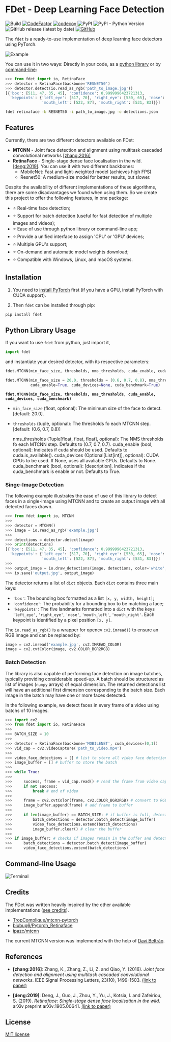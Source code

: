 # FDet - Deep Learning Face Detection

![Build](https://github.com/acnazarejr/fdet/workflows/Build/badge.svg)
[![CodeFactor](https://www.codefactor.io/repository/github/acnazarejr/fdet/badge)](https://www.codefactor.io/repository/github/acnazarejr/fdet)
[![codecov](https://codecov.io/gh/acnazarejr/fdet/branch/master/graph/badge.svg)](https://codecov.io/gh/acnazarejr/fdet)
![PyPI](https://img.shields.io/pypi/v/fdet)
![PyPI - Python Version](https://img.shields.io/pypi/pyversions/fdet)
![GitHub release (latest by date)](https://img.shields.io/github/v/release/acnazarejr/fdet)
[![GitHub](https://img.shields.io/github/license/acnazarejr/fdet)](https://github.com/acnazarejr/fdet/blob/master/LICENSE)

The `fdet` is a ready-to-use implementation of deep learning face detectors using PyTorch.

![Example](https://github.com/acnazarejr/fdet/raw/master/assets/example.jpg)

You can use it in two ways: Directly in your code, as a [python library](#python-library-usage) or by [command-line](#command-line-usage):

```python
>>> from fdet import io, RetinaFace
>>> detector = RetinaFace(backbone='RESNET50')
>>> detector.detect(io.read_as_rgb('path_to_image.jpg'))
[{'box': [511, 47, 35, 45], 'confidence': 0.9999996423721313,
  'keypoints': {'left_eye': [517, 70], 'right_eye': [530, 65], 'nose': [520, 77],
                'mouth_left': [522, 87], 'mouth_right': [531, 83]}}]
```

```bash
fdet retinaface -b RESNET50 -i path_to_image.jpg -o detections.json
```

## **Features**

Currently, there are two different detectors available on FDet:

- **MTCNN** - Joint face detection and alignment using multitask cascaded convolutional networks [[zhang:2016]](#references)
- **RetinaFace** - Single-stage dense face localisation in the wild. [[deng:2019]](#references). You can use it with two different backbones:
  - MobileNet: Fast and light-weighted model (achieves high FPS)
  - Resnet50: A medium-size model for better results, but slower.

Despite the availability of different implementations of these algorithms, there are some disadvantages we found when using them. So we create this project to offer the following features, in one package:

- :star: Real-time face detection;
- :star: Support for batch detection (useful for fast detection of multiple images and videos);
- :star: Ease of use through python library or command-line app;
- :star: Provide a unified interface to assign 'CPU' or 'GPU' devices;
- :star: Multiple GPU's support;
- :star: On-demand and automatic model weights download;
- :star: Compatible with Windows, Linux, and macOS systems.

## **Installation**

1. You need to [install PyTorch](https://pytorch.org/get-started/locally/) first (if you have a GPU, install PyTorch with CUDA support).

2. Then `fdet` can be installed through pip:

```bash
pip install fdet
```

## **Python Library Usage**

If you want to use `fdet` from python, just import it,

```python
import fdet
```

and instantiate your desired detector, with its respective parameters:

```python
fdet.MTCNN(min_face_size, thresholds, nms_thresholds, cuda_enable, cuda_devices, cuda_benchmark)
```

```python
fdet.MTCNN(min_face_size = 20.0, thresholds = (0.6, 0.7, 0.8), nms_thresholds=(0.7, 0.7, 0.7),
           cuda_enable=True, cuda_devices=None, cuda_benchmark=True)
```

**`fdet.MTCNN(min_face_size, thresholds, nms_thresholds, cuda_enable, cuda_devices, cuda_benchmark)`**

- `min_face_size` (float, optional): The minimum size of the face to detect. [default: 20.0].
- `thresholds` (tuple, optional): The thresholds fo each MTCNN step. [default: (0.6, 0.7, 0.8)]

    nms_thresholds (Tuple[float, float, float], optional): The NMS thresholds fo each MTCNN
        step. Defaults to (0.7, 0.7, 0.7).
    cuda_enable (bool, optional): Indicates if cuda should be used. Defaults to
        cuda.is_available().
    cuda_devices (Optional[List[int]], optional): CUDA GPUs to be used. If None, uses all
        avaliable GPUs. Defaults to None.
    cuda_benchmark (bool, optional): [description]. Indicates if the cuda_benchmark is
        enable or not. Defaults to True.





### **Singe-Image Detection**

The following example illustrates the ease of use of this library to detect faces in a single-image using MTCNN and to create an output image with all detected faces drawn.

```python
>>> from fdet import io, MTCNN
>>>
>>> detector = MTCNN()
>>> image = io.read_as_rgb('example.jpg')
>>>
>>> detections = detector.detect(image)
>>> print(detections)
[{'box': [511, 47, 35, 45], 'confidence': 0.9999996423721313,
  'keypoints': {'left_eye': [517, 70], 'right_eye': [530, 65], 'nose': [520, 77],
                'mouth_left': [522, 87], 'mouth_right': [531, 83]}}]
>>>
>>> output_image = io.draw_detections(image, detections, color='white', thickness=5)
>>> io.save('output.jpg', output_image)
```

The detector returns a list of `dict` objects. Each `dict` contains three main keys:

- `'box'`: The bounding box formatted as a list `[x, y, width, height]`;
- `'confidence'`: The probability for a bounding box to be matching a face;
- `'keypoints'`:
The five landmarks formatted into a `dict` with the keys `'left_eye'`, `'right_eye'`, `'nose'`, `'mouth_left'`, `'mouth_right'`. Each keypoint is identified by a pixel position `[x, y]`.

The `io.read_as_rgb()` is a wrapper for opencv `cv2.imread()` to ensure an RGB image and can be replaced by:

```python
image = cv2.imread('example.jpg', cv2.IMREAD_COLOR)
image = cv2.cvtColor(image, cv2.COLOR_BGR2RGB)
```

### **Batch Detection**

The library is also capable of performing face detection on image batches, typically providing considerable speed-up. A batch should be structured as list of images (`numpy` arrays)  of equal dimension. The returned detections list will have an additional first dimension corresponding to the batch size. Each image in the batch may have one or more faces detected.

In the following example, we detect faces in every frame of a video using batchs of 10 images.

```python
>>> import cv2
>>> from fdet import io, RetinaFace
>>>
>>> BATCH_SIZE = 10
>>>
>>> detector = RetinaFace(backbone='MOBILENET', cuda_devices=[0,1])
>>> vid_cap = cv2.VideoCapture('path_to_video.mp4')
>>>
>>> video_face_detections = [] # list to store all video face detections
>>> image_buffer = [] # buffer to store the batch
>>>
>>> while True:
>>>
>>>     success, frame = vid_cap.read() # read the frame from video capture
>>>     if not success:
>>>         break # end of video
>>>
>>>     frame = cv2.cvtColor(frame, cv2.COLOR_BGR2RGB) # convert to RGB
>>>     image_buffer.append(frame) # add frame to buffer
>>>
>>>     if len(image_buffer) == BATCH_SIZE: # if buffer is full, detect the batch
>>>         batch_detections = detector.batch_detect(image_buffer)
>>>         video_face_detections.extend(batch_detections)
>>>         image_buffer.clear() # clear the buffer
>>>
>>> if image_buffer: # checks if images remain in the buffer and detect it
>>>     batch_detections = detector.batch_detect(image_buffer)
>>>     video_face_detections.extend(batch_detections)
```

## **Command-line Usage**

![Terminal](https://github.com/acnazarejr/fdet/raw/master/assets/terminal.gif)

## Credits

The FDet was written heavily inspired by the other available implementations ([see credits](#credits)).

- [TropComplique/mtcnn-pytorch](https://github.com/TropComplique/mtcnn-pytorch/)
- [biubug6/Pytorch_Retinaface](https://github.com/biubug6/Pytorch_Retinaface)
- [ipazc/mtcnn](https://github.com/ipazc/mtcnn)

The current MTCNN version was implemented with the help of [Davi Beltrão](@Davibeltrao).

## References

- **[zhang:2016]**: Zhang, K., Zhang, Z., Li, Z. and Qiao, Y. (2016). *Joint face detection and alignment using multitask cascaded convolutional networks*. IEEE Signal Processing Letters, 23(10), 1499-1503. [(link to paper)](https://ieeexplore.ieee.org/abstract/document/7553523)

- **[deng:2019]**: Deng, J., Guo, J., Zhou, Y., Yu, J., Kotsia, I. and Zafeiriou, S. (2019). *Retinaface: Single-stage dense face localisation in the wild*. arXiv preprint arXiv:1905.00641. [(link to paper)](https://arxiv.org/abs/1905.00641)

## License

[MIT license](https://github.com/acnazarejr/fdet/blob/master/LICENSE)
